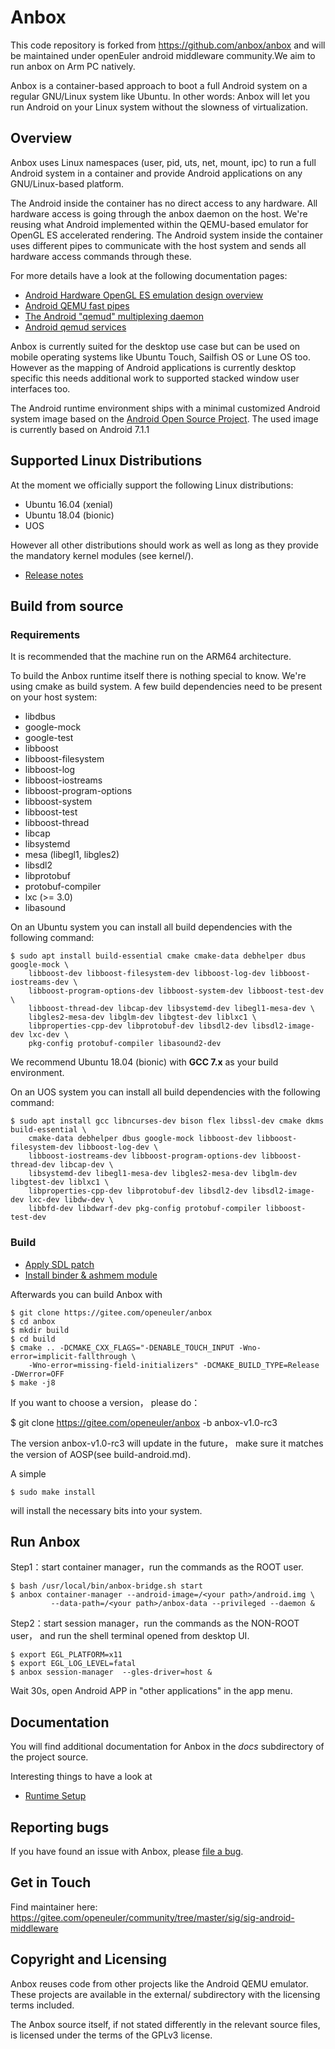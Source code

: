# Anbox

This code repository is forked from https://github.com/anbox/anbox and 
will be maintained under openEuler android middleware community.We aim 
to run anbox on Arm PC natively.

Anbox is a container-based approach to boot a full Android system on a
regular GNU/Linux system like Ubuntu. In other words: Anbox will let
you run Android on your Linux system without the slowness of
virtualization.

## Overview

Anbox uses Linux namespaces (user, pid, uts, net, mount, ipc) to run a
full Android system in a container and provide Android applications on
any GNU/Linux-based platform.

The Android inside the container has no direct access to any hardware.
All hardware access is going through the anbox daemon on the host. We're
reusing what Android implemented within the QEMU-based emulator for OpenGL
ES accelerated rendering. The Android system inside the container uses
different pipes to communicate with the host system and sends all hardware
access commands through these.

For more details have a look at the following documentation pages:

 * [Android Hardware OpenGL ES emulation design overview](https://android.googlesource.com/platform/external/qemu/+/emu-master-dev/android/android-emugl/DESIGN)
 * [Android QEMU fast pipes](https://android.googlesource.com/platform/external/qemu/+/emu-master-dev/android/docs/ANDROID-QEMU-PIPE.TXT)
 * [The Android "qemud" multiplexing daemon](https://android.googlesource.com/platform/external/qemu/+/emu-master-dev/android/docs/ANDROID-QEMUD.TXT)
 * [Android qemud services](https://android.googlesource.com/platform/external/qemu/+/emu-master-dev/android/docs/ANDROID-QEMUD-SERVICES.TXT)

Anbox is currently suited for the desktop use case but can be used on
mobile operating systems like Ubuntu Touch, Sailfish OS or Lune OS too.
However as the mapping of Android applications is currently desktop specific
this needs additional work to supported stacked window user interfaces too.

The Android runtime environment ships with a minimal customized Android system
image based on the [Android Open Source Project](https://source.android.com/).
The used image is currently based on Android 7.1.1

## Supported Linux Distributions

At the moment we officially support the following Linux distributions:

 * Ubuntu 16.04 (xenial)
 * Ubuntu 18.04 (bionic)
 * UOS

However all other distributions should work as
well as long as they provide the mandatory kernel modules (see kernel/).

 * [Release notes](docs/release-notes/anbox-release-notes.md)


## Build from source

### Requirements

It is recommended that the machine run on the ARM64 architecture.

To build the Anbox runtime itself there is nothing special to know. We're using
cmake as build system. A few build dependencies need to be present on your host
system:

 * libdbus
 * google-mock
 * google-test
 * libboost
 * libboost-filesystem
 * libboost-log
 * libboost-iostreams
 * libboost-program-options
 * libboost-system
 * libboost-test
 * libboost-thread
 * libcap
 * libsystemd
 * mesa (libegl1, libgles2)
 * libsdl2
 * libprotobuf
 * protobuf-compiler
 * lxc (>= 3.0)
 * libasound


On an Ubuntu system you can install all build dependencies with the following
command:

```
$ sudo apt install build-essential cmake cmake-data debhelper dbus google-mock \
    libboost-dev libboost-filesystem-dev libboost-log-dev libboost-iostreams-dev \
    libboost-program-options-dev libboost-system-dev libboost-test-dev \
    libboost-thread-dev libcap-dev libsystemd-dev libegl1-mesa-dev \
    libgles2-mesa-dev libglm-dev libgtest-dev liblxc1 \
    libproperties-cpp-dev libprotobuf-dev libsdl2-dev libsdl2-image-dev lxc-dev \
    pkg-config protobuf-compiler libasound2-dev
```
We recommend Ubuntu 18.04 (bionic) with **GCC 7.x** as your build environment.

On an UOS system you can install all build dependencies with the following
command:

```
$ sudo apt install gcc libncurses-dev bison flex libssl-dev cmake dkms build-essential \
    cmake-data debhelper dbus google-mock libboost-dev libboost-filesystem-dev libboost-log-dev \
    libboost-iostreams-dev libboost-program-options-dev libboost-thread-dev libcap-dev \
    libsystemd-dev libegl1-mesa-dev libgles2-mesa-dev libglm-dev libgtest-dev liblxc1 \
    libproperties-cpp-dev libprotobuf-dev libsdl2-dev libsdl2-image-dev lxc-dev libdw-dev \
    libbfd-dev libdwarf-dev pkg-config protobuf-compiler libboost-test-dev
```

### Build

 * [Apply SDL patch](docs/apply_SDL_patch.md)
 * [Install binder & ashmem module](docs/kernel_module.md)

Afterwards you can build Anbox with

```
$ git clone https://gitee.com/openeuler/anbox
$ cd anbox
$ mkdir build
$ cd build
$ cmake .. -DCMAKE_CXX_FLAGS="-DENABLE_TOUCH_INPUT -Wno-error=implicit-fallthrough \
    -Wno-error=missing-field-initializers" -DCMAKE_BUILD_TYPE=Release -DWerror=OFF
$ make -j8

```

If you want to choose a version， please do：

$ git clone https://gitee.com/openeuler/anbox -b anbox-v1.0-rc3

The version anbox-v1.0-rc3 will update in the future， make sure it matches the version of AOSP(see build-android.md).


A simple

```
$ sudo make install
```

will install the necessary bits into your system.

## Run Anbox

Step1：start container manager，run the commands as the ROOT user.

```
$ bash /usr/local/bin/anbox-bridge.sh start
$ anbox container-manager --android-image=/<your path>/android.img \
         --data-path=/<your path>/anbox-data --privileged --daemon &

```

Step2：start session manager，run the commands as the NON-ROOT user， 
and run the shell terminal opened from desktop UI.

```
$ export EGL_PLATFORM=x11
$ export EGL_LOG_LEVEL=fatal
$ anbox session-manager  --gles-driver=host &

```

Wait 30s, open Android APP in "other applications" in the app menu.

## Documentation

You will find additional documentation for Anbox in the *docs* subdirectory
of the project source.

Interesting things to have a look at

 * [Runtime Setup](docs/runtime-setup.md)

## Reporting bugs

If you have found an issue with Anbox, please [file a bug](https://gitee.com/openeuler/anbox/issues).

## Get in Touch

Find maintainer here:
https://gitee.com/openeuler/community/tree/master/sig/sig-android-middleware

## Copyright and Licensing

Anbox reuses code from other projects like the Android QEMU emulator. These
projects are available in the external/ subdirectory with the licensing terms
included.

The Anbox source itself, if not stated differently in the relevant source files,
is licensed under the terms of the GPLv3 license.